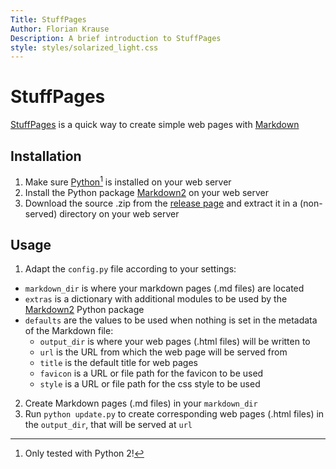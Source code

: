 ```yaml
---
Title: StuffPages
Author: Florian Krause
Description: A brief introduction to StuffPages
style: styles/solarized_light.css
---
```



StuffPages
==========

[StuffPages][] is a quick way to create simple web pages with [Markdown][]


Installation
------------

1. Make sure [Python][][^python2] is installed on your web server
2. Install the Python package [Markdown2][] on your web server
3. Download the source .zip from the [release page][] and extract it in a (non-served) directory on your web server


Usage
-----

1. Adapt the `config.py` file according to your settings:

  * `markdown_dir` is where your markdown pages (.md files) are located
  * `extras` is a dictionary with additional modules to be used by the [Markdown2][] Python package
  * `defaults` are the values to be used when nothing is set in the metadata of the Markdown file:
    * `output_dir` is where your web pages (.html files) will be written to
    * `url` is the URL from which the web page will be served from
    * `title` is the default title for web pages
    * `favicon` is a URL or file path for the favicon to be used
    * `style` is a URL or file path for the css style to be used

2. Create Markdown pages (.md files) in your `markdown_dir`
3. Run `python update.py` to create corresponding web pages (.html files) in the `output_dir`, that will be served at `url`



[^python2]: Only tested with Python 2!


[StuffPages]: https://github.com/fladd/StuffPages/
[Markdown]: http://daringfireball.net/projects/markdown/
[Python]: http://www.python.org
[Markdown2]: https://github.com/trentm/python-markdown2
[release page]: https://github.com/fladd/StuffPages/releases/latest
